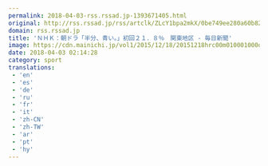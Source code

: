 ```yaml
---
permalink: 2018-04-03-rss.rssad.jp-1393671405.html
original: http://rss.rssad.jp/rss/artclk/ZLcY1bpa2mkX/0be749ee280a60b82a54f51d231d04a7?ul=U5r1OmGGjYx9PxDn3BlwSbH7Av0uw5Rf2NwtUQtu5b.w.G1e_alu6Hb9s1rodH7EvQRTggMXZ3n2dKqurYAWO6IYzeCc
domain: rss.rssad.jp
title: 'ＮＨＫ：朝ドラ「半分、青い。」初回２１．８％　関東地区 - 毎日新聞'
image: https://cdn.mainichi.jp/vol1/2015/12/18/20151218hrc00m010001000q/9.jpg?2
date: 2018-04-03 02:14:28
category: sport
translations: 
 - 'en'
 - 'es'
 - 'de'
 - 'ru'
 - 'fr'
 - 'it'
 - 'zh-CN'
 - 'zh-TW'
 - 'ar'
 - 'pt'
 - 'hy'
---
```


